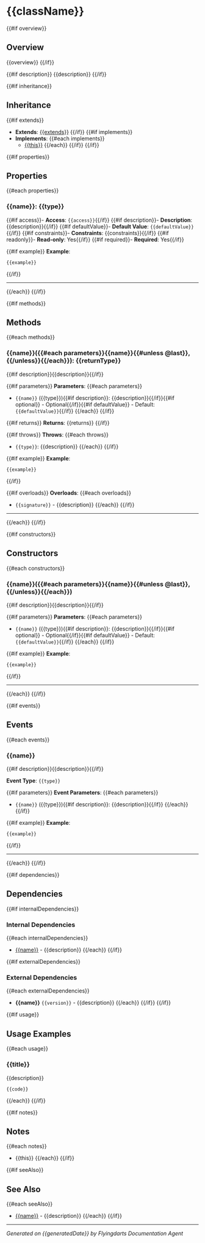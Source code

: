# {{className}}

{{#if overview}}
## Overview

{{overview}}
{{/if}}

{{#if description}}
{{description}}
{{/if}}

{{#if inheritance}}
## Inheritance

{{#if extends}}
- **Extends**: [{{extends}}]({{extendsLink}})
{{/if}}
{{#if implements}}
- **Implements**: 
{{#each implements}}
  - [{{this}}]({{link}})
{{/each}}
{{/if}}
{{/if}}

{{#if properties}}
## Properties

{{#each properties}}
### {{name}}: {{type}}

{{#if access}}- **Access**: `{{access}}`{{/if}}
{{#if description}}- **Description**: {{description}}{{/if}}
{{#if defaultValue}}- **Default Value**: `{{defaultValue}}`{{/if}}
{{#if constraints}}- **Constraints**: {{constraints}}{{/if}}
{{#if readonly}}- **Read-only**: Yes{{/if}}
{{#if required}}- **Required**: Yes{{/if}}

{{#if example}}
**Example**:
```{{language}}
{{example}}
```
{{/if}}

---
{{/each}}
{{/if}}

{{#if methods}}
## Methods

{{#each methods}}
### {{name}}({{#each parameters}}{{name}}{{#unless @last}}, {{/unless}}{{/each}}): {{returnType}}

{{#if description}}{{description}}{{/if}}

{{#if parameters}}
**Parameters**:
{{#each parameters}}
- `{{name}}` ({{type}}){{#if description}}: {{description}}{{/if}}{{#if optional}} - Optional{{/if}}{{#if defaultValue}} - Default: `{{defaultValue}}`{{/if}}
{{/each}}
{{/if}}

{{#if returns}}
**Returns**: {{returns}}
{{/if}}

{{#if throws}}
**Throws**:
{{#each throws}}
- `{{type}}`: {{description}}
{{/each}}
{{/if}}

{{#if example}}
**Example**:
```{{language}}
{{example}}
```
{{/if}}

{{#if overloads}}
**Overloads**:
{{#each overloads}}
- `{{signature}}` - {{description}}
{{/each}}
{{/if}}

---
{{/each}}
{{/if}}

{{#if constructors}}
## Constructors

{{#each constructors}}
### {{name}}({{#each parameters}}{{name}}{{#unless @last}}, {{/unless}}{{/each}})

{{#if description}}{{description}}{{/if}}

{{#if parameters}}
**Parameters**:
{{#each parameters}}
- `{{name}}` ({{type}}){{#if description}}: {{description}}{{/if}}{{#if optional}} - Optional{{/if}}{{#if defaultValue}} - Default: `{{defaultValue}}`{{/if}}
{{/each}}
{{/if}}

{{#if example}}
**Example**:
```{{language}}
{{example}}
```
{{/if}}

---
{{/each}}
{{/if}}

{{#if events}}
## Events

{{#each events}}
### {{name}}

{{#if description}}{{description}}{{/if}}

**Event Type**: `{{type}}`

{{#if parameters}}
**Event Parameters**:
{{#each parameters}}
- `{{name}}` ({{type}}){{#if description}}: {{description}}{{/if}}
{{/each}}
{{/if}}

{{#if example}}
**Example**:
```{{language}}
{{example}}
```
{{/if}}

---
{{/each}}
{{/if}}

{{#if dependencies}}
## Dependencies

{{#if internalDependencies}}
### Internal Dependencies
{{#each internalDependencies}}
- [{{name}}]({{link}}) - {{description}}
{{/each}}
{{/if}}

{{#if externalDependencies}}
### External Dependencies
{{#each externalDependencies}}
- **{{name}}** `{{version}}` - {{description}}
{{/each}}
{{/if}}
{{/if}}

{{#if usage}}
## Usage Examples

{{#each usage}}
### {{title}}

{{description}}

```{{language}}
{{code}}
```
{{/each}}
{{/if}}

{{#if notes}}
## Notes

{{#each notes}}
- {{this}}
{{/each}}
{{/if}}

{{#if seeAlso}}
## See Also

{{#each seeAlso}}
- [{{name}}]({{link}}) - {{description}}
{{/each}}
{{/if}}

---

*Generated on {{generatedDate}} by Flyingdarts Documentation Agent* 
